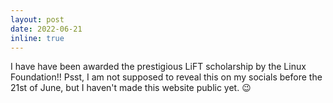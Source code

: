 ```yaml
---
layout: post
date: 2022-06-21
inline: true
---
```


I have have been awarded the prestigious LiFT scholarship by the Linux Foundation!! Psst, I am not supposed to reveal this on my socials before the 21st of June, but I haven't made this website public yet. :wink: